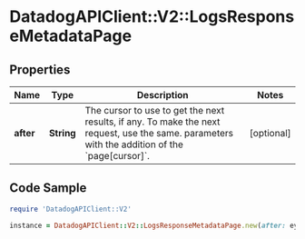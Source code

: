 # DatadogAPIClient::V2::LogsResponseMetadataPage

## Properties

Name | Type | Description | Notes
------------ | ------------- | ------------- | -------------
**after** | **String** | The cursor to use to get the next results, if any. To make the next request, use the same. parameters with the addition of the &#x60;page[cursor]&#x60;. | [optional] 

## Code Sample

```ruby
require 'DatadogAPIClient::V2'

instance = DatadogAPIClient::V2::LogsResponseMetadataPage.new(after: eyJzdGFydEF0IjoiQVFBQUFYS2tMS3pPbm40NGV3QUFBQUJCV0V0clRFdDZVbG8zY3pCRmNsbHJiVmxDWlEifQ&#x3D;&#x3D;)
```


